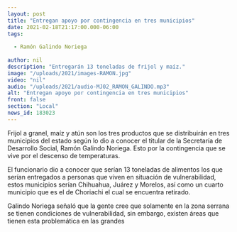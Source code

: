 ```yaml
---
layout: post
title: "Entregan apoyo por contingencia en tres municipios"
date: 2021-02-18T21:17:00.000-06:00
tags:
  
  - Ramón Galindo Noriega
  
author: nil
description: "Entregarán 13 toneladas de frijol y maíz."
image: "/uploads/2021/images-RAMON.jpg"
video: "nil"
audio: "/uploads/2021/audio-MJ02_RAMON_GALINDO.mp3"
alt: "Entregan apoyo por contingencia en tres municipios"
front: false
section: "Local"
news_id: 183023
---
```


Frijol a granel, maíz y atún son los tres productos que se distribuirán en tres municipios del estado según lo dio a conocer el titular de la Secretaría de Desarrollo Social, Ramón Galindo Noriega. Esto por la contingencia que se vive por el descenso de temperaturas.

El funcionario dio a conocer que serían 13 toneladas de alimentos los que serían entregados a personas que viven en situación de vulnerabilidad, estos municipios serían Chihuahua, Juárez y Morelos, así como un cuarto municipio que es el de Choriachi el cual se encuentra retirado.  

Galindo Noriega señaló que la gente cree que solamente en la zona serrana se tienen condiciones de vulnerabilidad, sin embargo, existen áreas que tienen esta problemática en las grandes 